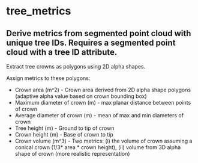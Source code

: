 # tree_metrics
## Derive metrics from segmented point cloud with unique tree IDs. Requires a segmented point cloud with a tree ID attribute.

Extract tree crowns as polygons using 2D alpha shapes.

Assign metrics to these polygons:
  - Crown area (m^2) - Crown area derived from 2D alpha shape polygons (adaptive alpha value based on crown bounding box)
  - Maximum diameter of crown (m) - max planar distance between points of crown
  - Average diameter of crown (m) - mean of max and min diameters of crown
  - Tree height (m) - Ground to tip of crown
  - Crown height (m) - Base of crown to tip
  - Crown volume (m^3) - Two metrics: (i) the volume of crown assuming a conical crown (1/3* area * crown height), (ii) volume from 3D alpha shape of crown (more realistic representation)
